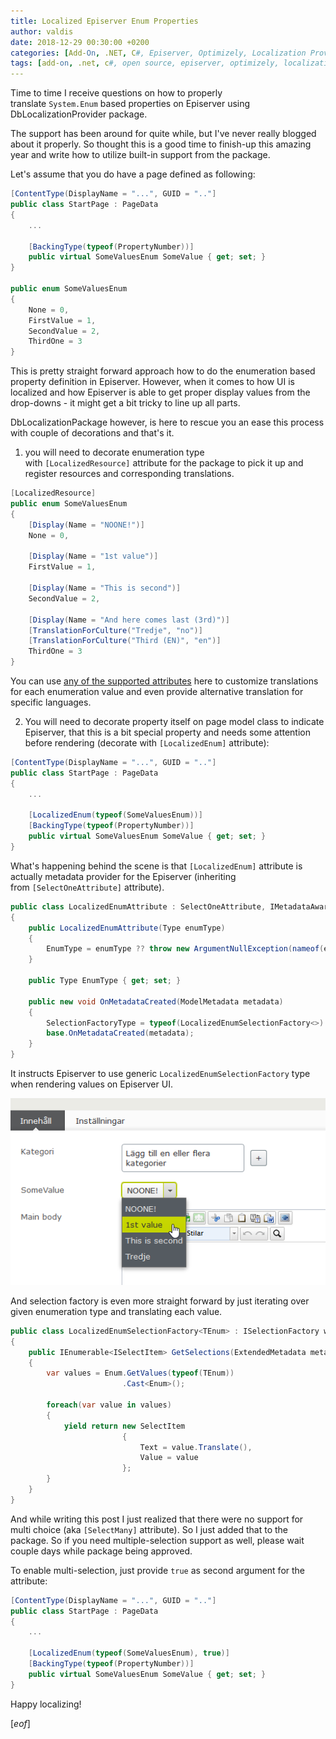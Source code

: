 ```yaml
---
title: Localized Episerver Enum Properties
author: valdis
date: 2018-12-29 00:30:00 +0200
categories: [Add-On, .NET, C#, Episerver, Optimizely, Localization Provider]
tags: [add-on, .net, c#, open source, episerver, optimizely, localization]
---
```


Time to time I receive questions on how to properly translate `System.Enum` based properties on Episerver using DbLocalizationProvider package.

The support has been around for quite while, but I've never really blogged about it properly. So thought this is a good time to finish-up this amazing year and write how to utilize built-in support from the package.

Let's assume that you do have a page defined as following:

```csharp
[ContentType(DisplayName = "...", GUID = ".."]
public class StartPage : PageData
{
    ...

    [BackingType(typeof(PropertyNumber))]
    public virtual SomeValuesEnum SomeValue { get; set; }
}

public enum SomeValuesEnum
{
    None = 0,
    FirstValue = 1,
    SecondValue = 2,
    ThirdOne = 3
}
```

This is pretty straight forward approach how to do the enumeration based property definition in Episerver. However, when it comes to how UI is localized and how Episerver is able to get proper display values from the drop-downs - it might get a bit tricky to line up all parts.

DbLocalizationPackage however, is here to rescue you an ease this process with couple of decorations and that's it.

1) you will need to decorate enumeration type with `[LocalizedResource]` attribute for the package to pick it up and register resources and corresponding translations.

```csharp
[LocalizedResource]
public enum SomeValuesEnum
{
    [Display(Name = "NOONE!")]
    None = 0,

    [Display(Name = "1st value")]
    FirstValue = 1,

    [Display(Name = "This is second")]
    SecondValue = 2,

    [Display(Name = "And here comes last (3rd)")]
    [TranslationForCulture("Tredje", "no")]
    [TranslationForCulture("Third (EN)", "en")]
    ThirdOne = 3
}
```

You can use [any of the supported attributes](https://github.com/valdisiljuconoks/LocalizationProvider/blob/master/docs/translate-enum-net.md?ref=tech-fellow.ghost.io) here to customize translations for each enumeration value and even provide alternative translation for specific languages.

2) You will need to decorate property itself on page model class to indicate Episerver, that this is a bit special property and needs some attention before rendering (decorate with `[LocalizedEnum]` attribute):

```csharp
[ContentType(DisplayName = "...", GUID = ".."]
public class StartPage : PageData
{
    ...

    [LocalizedEnum(typeof(SomeValuesEnum))]
    [BackingType(typeof(PropertyNumber))]
    public virtual SomeValuesEnum SomeValue { get; set; }
}
```

What's happening behind the scene is that `[LocalizedEnum]` attribute is actually metadata provider for the Episerver (inheriting from `[SelectOneAttribute]` attribute).

```csharp
public class LocalizedEnumAttribute : SelectOneAttribute, IMetadataAware
{
    public LocalizedEnumAttribute(Type enumType)
    {
        EnumType = enumType ?? throw new ArgumentNullException(nameof(enumType));
    }

    public Type EnumType { get; set; }

    public new void OnMetadataCreated(ModelMetadata metadata)
    {
        SelectionFactoryType = typeof(LocalizedEnumSelectionFactory<>).MakeGenericType(EnumType);
        base.OnMetadataCreated(metadata);
    }
}
```

It instructs Episerver to use generic `LocalizedEnumSelectionFactory` type when rendering values on Episerver UI.

![](/assets/img/2018/12/2018-12-28_22-47-30.png)

And selection factory is even more straight forward by just iterating over given enumeration type and translating each value.

```csharp
public class LocalizedEnumSelectionFactory<TEnum> : ISelectionFactory where TEnum : struct
{
    public IEnumerable<ISelectItem> GetSelections(ExtendedMetadata metadata)
    {
        var values = Enum.GetValues(typeof(TEnum))
                         .Cast<Enum>();

        foreach(var value in values)
        {
            yield return new SelectItem
                         {
                             Text = value.Translate(),
                             Value = value
                         };
        }
    }
}
```

And while writing this post I just realized that there were no support for multi choice (aka `[SelectMany]` attribute). So I just added that to the package. So if you need multiple-selection support as well, please wait couple days while package being approved.

To enable multi-selection, just provide `true` as second argument for the attribute:

```csharp
[ContentType(DisplayName = "...", GUID = ".."]
public class StartPage : PageData
{
    ...

    [LocalizedEnum(typeof(SomeValuesEnum), true)]
    [BackingType(typeof(PropertyNumber))]
    public virtual SomeValuesEnum SomeValue { get; set; }
}
```

Happy localizing!

[*eof*]

